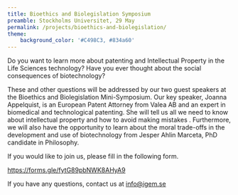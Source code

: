 ```yaml
---
title: Bioethics and Biolegislation Symposium
preamble: Stockholms Universitet, 29 May
permalink: /projects/bioethics-and-biolegislation/
theme:
    background_color: '#C498C3, #834a60'
---
```


Do you want to learn more about patenting and Intellectual Property in the Life Sciences technology? Have you ever thought about the social consequences of biotechnology?

These and other questions will be addressed by our two guest speakers at the Bioethics and Biolegislation Mini-Symposium. Our key speaker, Joanna Appelquist, is an European Patent Attorney from Valea AB and an expert in biomedical and technological patenting. She will tell us all we need to know about intellectual property and how to avoid making mistakes . Furthermore, we will also have the opportunity to learn about the moral trade-offs in the development and use of biotechnology from Jesper Ahlin Marceta, PhD candidate in Philosophy.

If you would like to join us, please fill in the following form.

https://forms.gle/fytG89pbNWK8AHyA9

If you have any questions, contact us at info@igem.se
